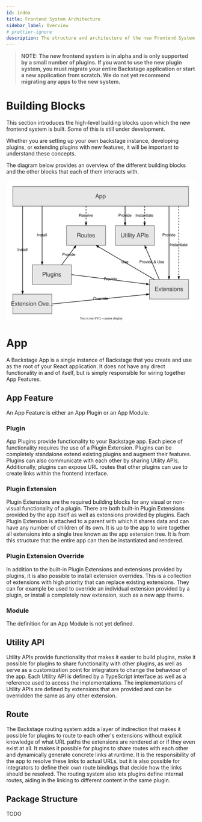 ```yaml
---
id: index
title: Frontend System Architecture
sidebar_label: Overview
# prettier-ignore
description: The structure and architecture of the new Frontend System
---
```


> **NOTE: The new frontend system is in alpha and is only supported by a small number of plugins. If you want to use the
> new plugin system, you must migrate your entire Backstage application or start a new application from scratch. We do not
> yet recommend migrating any apps to the new system.**

# Building Blocks

This section introduces the high-level building blocks upon which the new frontend system is built. Some of this is still
under development.

Whether you are setting up your own backstage instance, developing plugins, or extending plugins with new features, it
will be important to understand these concepts.

The diagram below provides an overview of the different building blocks and the other blocks that each of them interacts with.

![frontend system building blocks diagram](../../assets/frontend-system/architecture-building-blocks.drawio.svg)

# App

A Backstage App is a single instance of Backstage that you create and use as the root of your React application. It
does not have any direct functionality in and of itself, but is simply responsible for wiring together App Features.

## App Feature

An App Feature is either an App Plugin or an App Module.

### Plugin

App Plugins provide functionality to your Backstage app. Each piece of functionality requires the use of a Plugin Extension.
Plugins can be completely standalone extend existing plugins and augment their features. Plugins can also communicate
with each other by sharing Utility APIs. Additionally, plugins can expose URL routes that other plugins can use to create
links within the frontend interface.

### Plugin Extension

Plugin Extensions are the required building blocks for any visual or non-visual functionality of a plugin. There are both
built-in Plugin Extensions provided by the app itself as well as extensions provided by plugins. Each Plugin Extension is
attached to a parent with which it shares data and can have any number of children of its own. It is up to the app to
wire together all extensions into a single tree known as the app extension tree. It is from this structure that the
entire app can then be instantiated and rendered.

### Plugin Extension Override

In addition to the built-in Plugin Extensions and extensions provided by plugins, it is also possible to install
extension overrides. This is a collection of extensions with high priority that can replace existing extensions.
They can for example be used to override an individual extension provided by a plugin, or install a completely new
extension, such as a new app theme.

### Module

The definition for an App Module is not yet defined.

## Utility API

Utility APIs provide functionality that makes it easier to build plugins, make it possible for plugins to share
functionality with other plugins, as well as serve as a customization point for integrators to change the behaviour of
the app. Each Utility API is defined by a TypeScript interface as well as a reference used to access the implementations.
The implementations of Utility APIs are defined by extensions that are provided and can be overridden the same as any other
extension.

## Route

The Backstage routing system adds a layer of indirection that makes it possible for plugins to route to each other's
extensions without explicit knowledge of what URL paths the extensions are rendered at or if they even exist at all. It
makes it possible for plugins to share routes with each other and dynamically generate concrete links at runtime. It is
the responsibility of the app to resolve these links to actual URLs, but it is also possible for integrators to define
their own route bindings that decide how the links should be resolved. The routing system also lets plugins define
internal routes, aiding in the linking to different content in the same plugin.

## Package Structure

TODO
